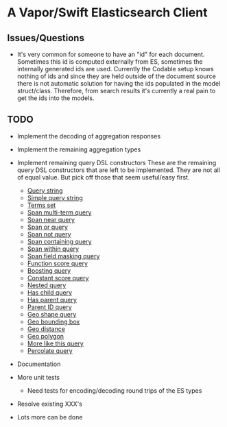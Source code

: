 # A Vapor/Swift Elasticsearch Client

## Issues/Questions

* It's very common for someone to have an "id" for each document. Sometimes
  this id is computed externally from ES, sometimes the internally generated
  ids are used. Currently the Codable setup knows nothing of ids and since they
  are held outside of the document source there is not automatic solution for
  having the ids populated in the model struct/class. Therefore, from search
  results it's currently a real pain to get the ids into the models.

## TODO

* Implement the decoding of aggregation responses
* Implement the remaining aggregation types
* Implement remaining query DSL constructors
	These are the remaining query DSL constructors that are left to be
	implemented. They are not all of equal value. But pick off those that seem
	useful/easy first.

	* [Query string](https://www.elastic.co/guide/en/elasticsearch/reference/current/query-dsl-query-string-query.html)
	* [Simple query string](https://www.elastic.co/guide/en/elasticsearch/reference/current/query-dsl-simple-query-string-query.html)
	* [Terms set](https://www.elastic.co/guide/en/elasticsearch/reference/current/query-dsl-terms-set-query.html)
	* [Span multi-term query](https://www.elastic.co/guide/en/elasticsearch/reference/current/query-dsl-span-multi-term-query.html)
	* [Span near query](https://www.elastic.co/guide/en/elasticsearch/reference/current/query-dsl-span-near-query.html)
	* [Span or query](https://www.elastic.co/guide/en/elasticsearch/reference/current/query-dsl-span-or-query.html)
	* [Span not query](https://www.elastic.co/guide/en/elasticsearch/reference/current/query-dsl-span-not-query.html)
	* [Span containing query](https://www.elastic.co/guide/en/elasticsearch/reference/current/query-dsl-span-containing-query.html)
	* [Span within query](https://www.elastic.co/guide/en/elasticsearch/reference/current/query-dsl-span-within-query.html)
	* [Span field masking query](https://www.elastic.co/guide/en/elasticsearch/reference/current/query-dsl-span-field-masking-query.html)
	* [Function score query](https://www.elastic.co/guide/en/elasticsearch/reference/current/query-dsl-function-score-query.htmlo)
	* [Boosting query](https://www.elastic.co/guide/en/elasticsearch/reference/current/query-dsl-boosting-query.html)
	* [Constant score query](https://www.elastic.co/guide/en/elasticsearch/reference/current/query-dsl-constant-score-query.html)
	* [Nested query](https://www.elastic.co/guide/en/elasticsearch/reference/current/query-dsl-nested-query.html)
	* [Has child query](https://www.elastic.co/guide/en/elasticsearch/reference/current/query-dsl-has-child-query.html)
	* [Has parent query](https://www.elastic.co/guide/en/elasticsearch/reference/current/query-dsl-has-parent-query.html)
	* [Parent ID query](https://www.elastic.co/guide/en/elasticsearch/reference/current/query-dsl-parent-id-query.html)
	* [Geo shape query](https://www.elastic.co/guide/en/elasticsearch/reference/current/query-dsl-geo-shape-query.html)
	* [Geo bounding box](https://www.elastic.co/guide/en/elasticsearch/reference/current/query-dsl-geo-bounding-box-query.html)
	* [Geo distance](https://www.elastic.co/guide/en/elasticsearch/reference/current/query-dsl-geo-distance-query.html)
	* [Geo polygon](https://www.elastic.co/guide/en/elasticsearch/reference/current/query-dsl-geo-polygon-query.html)
	* [More like this query](https://www.elastic.co/guide/en/elasticsearch/reference/current/query-dsl-mlt-query.html)
	* [Percolate query](https://www.elastic.co/guide/en/elasticsearch/reference/current/query-dsl-percolate-query.html)

* Documentation 
* More unit tests
	* Need tests for encoding/decoding round trips of the ES types
* Resolve existing XXX's
* Lots more can be done
